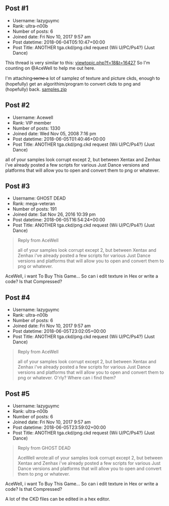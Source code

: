 ## Post #1
- Username: lazyguymc
- Rank: ultra-n00b
- Number of posts: 6
- Joined date: Fri Nov 10, 2017 9:57 am
- Post datetime: 2018-06-04T05:10:47+00:00
- Post Title: ANOTHER tga.ckd/png.ckd request (Wii U/PC/Ps4?) (Just Dance)

This thread is very similar to this: [viewtopic.php?f=18&t=16427](http://forum.xentax.com/viewtopic.php?f=18&t=16427)
So I'm counting on @AceWell to help me out here.

I'm attaching  ̶s̶o̶m̶e̶  a lot of samplez of texture and picture ckds, enough to (hopefully) get an algorithim/program to convert ckds to png and (hopefully) back.
[samples.zip](https://xentaxbackup.github.io/file/14423_samples.zip)
## Post #2
- Username: Acewell
- Rank: VIP member
- Number of posts: 1330
- Joined date: Wed Nov 05, 2008 7:16 pm
- Post datetime: 2018-06-05T01:40:46+00:00
- Post Title: ANOTHER tga.ckd/png.ckd request (Wii U/PC/Ps4?) (Just Dance)

all of your samples look corrupt except 2, but between Xentax and Zenhax i've already 
posted a few scripts for various Just Dance versions and platforms that will allow you to 
open and convert them to png or whatever.
## Post #3
- Username: GHOST DEAD
- Rank: mega-veteran
- Number of posts: 191
- Joined date: Sat Nov 26, 2016 10:39 pm
- Post datetime: 2018-06-05T16:54:24+00:00
- Post Title: ANOTHER tga.ckd/png.ckd request (Wii U/PC/Ps4?) (Just Dance)

> Reply from AceWell
>
> all of your samples look corrupt except 2, but between Xentax and Zenhax i've already 
posted a few scripts for various Just Dance versions and platforms that will allow you to 
open and convert them to png or whatever.

AceWell, i want To Buy This Game... So can i edit texture in Hex or write a code? Is that Compressed?
## Post #4
- Username: lazyguymc
- Rank: ultra-n00b
- Number of posts: 6
- Joined date: Fri Nov 10, 2017 9:57 am
- Post datetime: 2018-06-05T23:02:05+00:00
- Post Title: ANOTHER tga.ckd/png.ckd request (Wii U/PC/Ps4?) (Just Dance)

> Reply from AceWell
>
> all of your samples look corrupt except 2, but between Xentax and Zenhax i've already 
posted a few scripts for various Just Dance versions and platforms that will allow you to 
open and convert them to png or whatever.
O'rly? Where can i find them?
## Post #5
- Username: lazyguymc
- Rank: ultra-n00b
- Number of posts: 6
- Joined date: Fri Nov 10, 2017 9:57 am
- Post datetime: 2018-06-05T23:59:02+00:00
- Post Title: ANOTHER tga.ckd/png.ckd request (Wii U/PC/Ps4?) (Just Dance)

> Reply from GHOST DEAD
>
> AceWell wrote:all of your samples look corrupt except 2, but between Xentax and Zenhax i've already 
posted a few scripts for various Just Dance versions and platforms that will allow you to 
open and convert them to png or whatever.  

AceWell, i want To Buy This Game... So can i edit texture in Hex or write a code? Is that Compressed?

A lot of the CKD files can be edited in a hex editor.
